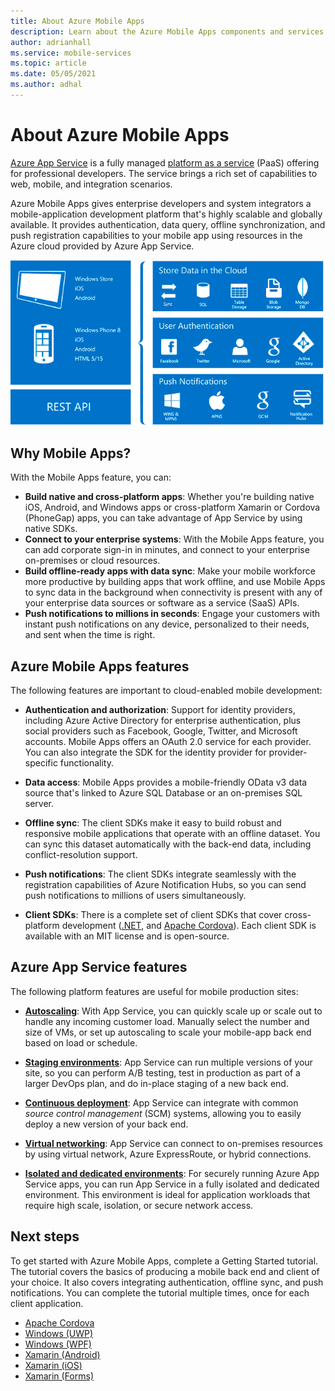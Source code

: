 ```yaml
---
title: About Azure Mobile Apps
description: Learn about the Azure Mobile Apps components and services.
author: adrianhall
ms.service: mobile-services
ms.topic: article
ms.date: 05/05/2021
ms.author: adhal
---
```


# About Azure Mobile Apps

[Azure App Service](https://docs.microsoft.com/azure/app-service/overview) is a fully managed [platform as a service](https://azure.microsoft.com/overview/what-is-paas/) (PaaS) offering for professional developers. The service brings a rich set of capabilities to web, mobile, and integration scenarios. 

Azure Mobile Apps gives enterprise developers and system integrators a mobile-application development platform that's highly scalable and globally available.  It provides authentication, data query, offline synchronization, and push registration capabilities to your mobile app using resources in the Azure cloud provided by Azure App Service.

![Visual overview of Azure Mobile Apps capabilities](./media/overview.png)

## Why Mobile Apps?

With the Mobile Apps feature, you can:

* **Build native and cross-platform apps**: Whether you're building native iOS, Android, and Windows apps or cross-platform Xamarin or Cordova (PhoneGap) apps, you can take advantage of App Service by using native SDKs.
* **Connect to your enterprise systems**: With the Mobile Apps feature, you can add corporate sign-in in minutes, and connect to your enterprise on-premises or cloud resources.
* **Build offline-ready apps with data sync**: Make your mobile workforce more productive by building apps that work offline, and use Mobile Apps to sync data in the background when connectivity is present with any of your enterprise data sources or software as a service (SaaS) APIs.
* **Push notifications to millions in seconds**: Engage your customers with instant push notifications on any device, personalized to their needs, and sent when the time is right.

## Azure Mobile Apps features

The following features are important to cloud-enabled mobile development:

* **Authentication and authorization**: Support for identity providers, including Azure Active Directory for enterprise authentication, plus social providers such as Facebook, Google, Twitter, and Microsoft accounts. Mobile Apps offers an OAuth 2.0 service for each provider. You can also integrate the SDK for the identity provider for provider-specific functionality.

* **Data access**: Mobile Apps provides a mobile-friendly OData v3 data source that's linked to Azure SQL Database or an on-premises SQL server. 

* **Offline sync**: The client SDKs make it easy to build robust and responsive mobile applications that operate with an offline dataset. You can sync this dataset automatically with the back-end data, including conflict-resolution support.

* **Push notifications**: The client SDKs integrate seamlessly with the registration capabilities of Azure Notification Hubs, so you can send push notifications to millions of users simultaneously.

* **Client SDKs**: There is a complete set of client SDKs that cover cross-platform development ([.NET](howto/client/dotnet.md), and [Apache Cordova](howto/client/cordova.md)). Each client SDK is available with an MIT license and is open-source.

## Azure App Service features

The following platform features are useful for mobile production sites:

* [**Autoscaling**](https://docs.microsoft.com/azure/app-service/manage-scale-up): With App Service, you can quickly scale up or scale out to handle any incoming customer load. Manually select the number and size of VMs, or set up autoscaling to scale your mobile-app back end based on load or schedule.

* [**Staging environments**](https://docs.microsoft.com/azure/app-service/deploy-staging-slots): App Service can run multiple versions of your site, so you can perform A/B testing, test in production as part of a larger DevOps plan, and do in-place staging of a new back end.

* [**Continuous deployment**](https://docs.microsoft.com/azure/app-service/deploy-continuous-deployment): App Service can integrate with common _source control management_ (SCM) systems, allowing you to easily deploy a new version of your back end.

* [**Virtual networking**](https://docs.microsoft.com/azure/app-service/web-sites-integrate-with-vnet): App Service can connect to on-premises resources by using virtual network, Azure ExpressRoute, or hybrid connections.

* [**Isolated and dedicated environments**](https://docs.microsoft.com/azure/app-service/environment/intro): For securely running Azure App Service apps, you can run App Service in a fully isolated and dedicated environment. This environment is ideal for application workloads that require high scale, isolation, or secure network access.

## Next steps

To get started with Azure Mobile Apps, complete a Getting Started tutorial. The tutorial covers the basics of producing a mobile back end and client of your choice. It also covers integrating authentication, offline sync, and push notifications. You can complete the tutorial multiple times, once for each client application.

* [Apache Cordova](quickstarts/cordova/index.md)
* [Windows (UWP)](quickstarts/uwp/index.md)
* [Windows (WPF)](quickstarts/wpf/index.md)
* [Xamarin (Android)](quickstarts/xamarin-android/index.md)
* [Xamarin (iOS)](quickstarts/xamarin-ios/index.md)
* [Xamarin (Forms)](quickstarts/xamarin-forms/index.md)
